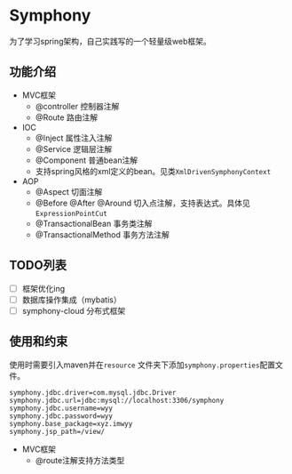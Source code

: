 # Symphony 

为了学习spring架构，自己实践写的一个轻量级web框架。

## 功能介绍

- MVC框架
  - @controller 控制器注解
  - @Route 路由注解
- IOC 
  - @Inject 属性注入注解
  - @Service 逻辑层注解
  - @Component 普通bean注解
  - 支持spring风格的xml定义的bean。见类`XmlDrivenSymphonyContext`
- AOP
  - @Aspect 切面注解
  - @Before @After @Around 切入点注解，支持表达式。具体见`ExpressionPointCut`
  - @TransactionalBean 事务类注解
  - @TransactionalMethod 事务方法注解

## TODO列表

- [ ] 框架优化ing
- [ ] 数据库操作集成（mybatis）
- [ ] symphony-cloud 分布式框架

## 使用和约束

使用时需要引入maven并在`resource` 文件夹下添加`symphony.properties`配置文件。

```properties
symphony.jdbc.driver=com.mysql.jdbc.Driver
symphony.jdbc.url=jdbc:mysql://localhost:3306/symphony
symphony.jdbc.username=wyy
symphony.jdbc.password=wyy
symphony.base_package=xyz.imwyy		
symphony.jsp_path=/view/
```

- MVC框架
  - @route注解支持方法类型